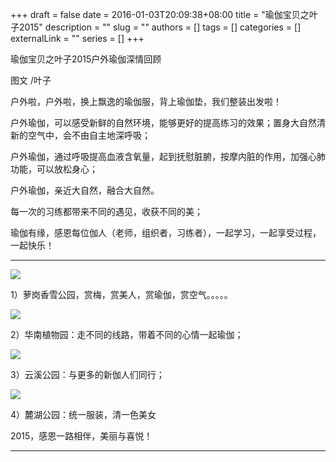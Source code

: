 +++
draft = false
date = 2016-01-03T20:09:38+08:00
title = "瑜伽宝贝之叶子2015"
description = ""
slug = ""
authors = []
tags = []
categories = []
externalLink = ""
series = []
+++



瑜伽宝贝之叶子2015户外瑜伽深情回顾

图文 /叶子 

户外啦，户外啦，换上飘逸的瑜伽服，背上瑜伽垫，我们整装出发啦！ 

户外瑜伽，可以感受新鲜的自然环境，能够更好的提高练习的效果；置身大自然清新的空气中，会不由自主地深呼吸；

户外瑜伽，通过呼吸提高血液含氧量，起到抚慰脏腑，按摩内脏的作用，加强心肺功能，可以放松身心；

户外瑜伽，亲近大自然，融合大自然。

每一次的习练都带来不同的遇见，收获不同的美；

瑜伽有缘，感恩每位伽人（老师，组织者，习练者），一起学习，一起享受过程，一起快乐！

------

![](https://oss.metamind.eu.org/e12b592412da4ea7f6834.jpg.jpeg)

1）萝岗香雪公园，赏梅，赏美人，赏瑜伽，赏空气。。。。。


![](https://oss.metamind.eu.org/6d22750ebbf228c26c6ab.jpg.jpeg)

2）华南植物园：走不同的线路，带着不同的心情一起瑜伽；


![](https://oss.metamind.eu.org/a63003ee2dcea32a874c4.jpg.jpeg)

3）云溪公园：与更多的新伽人们同行；


![](https://oss.metamind.eu.org/d89a5a618316fbc94311f.jpg.jpeg)   

4）麓湖公园：统一服装，清一色美女



2015，感恩一路相伴，美丽与喜悦！

------

